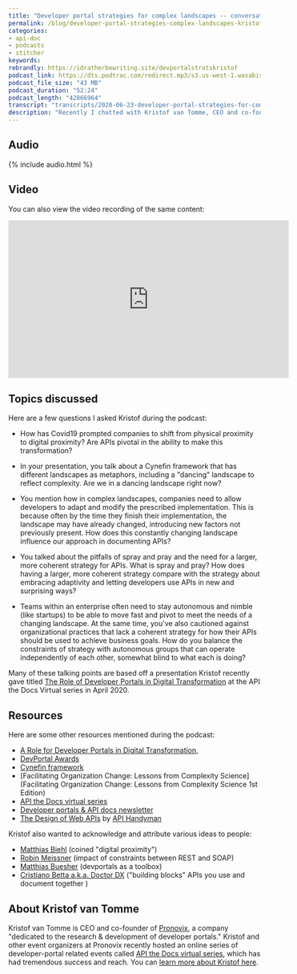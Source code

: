 ```yaml
---
title: "Developer portal strategies for complex landscapes -- conversation with Kristof van Tomme"
permalink: /blog/developer-portal-strategies-complex-landscapes-kristof-van-tomme/
categories:
- api-doc
- podcasts
- stitcher
keywords:
rebrandly: https://idratherbewriting.site/devportalstratskristof
podcast_link: https://dts.podtrac.com/redirect.mp3/s3.us-west-1.wasabisys.com/idbwmedia.com/podcasts/kristof_developer_portal_strategies.mp3
podcast_file_size: "43 MB"
podcast_duration: "52:24"
podcast_length: "42866964"
transcript: "transcripts/2020-06-23-developer-portal-strategies-for-complex-landscapes.html"
description: "Recently I chatted with Kristof van Tomme, CEO and co-founder of Pronovix, about a topic that's become increasingly relevant in the past several months: how to deal with complex, rapidly evolving landscapes. Specifically, we focus on developer portal strategies that involve finding a balance between constraints and flexibility. Too many constraints reduces your ability to adapt to uncertain changes that might require innovative, unknown solutions. Too much flexibility might not lead to any coherent, overarching story about how to use your APIs in an integrated way toward a business goal."
---
```


## Audio

{% include audio.html %}

## Video

You can also view the video recording of the same content:

<iframe width="560" height="315" src="https://www.youtube.com/embed/ite3QMYmQVA" frameborder="0" allow="accelerometer; autoplay; encrypted-media; gyroscope; picture-in-picture" allowfullscreen></iframe>

## Topics discussed

Here are a few questions I asked Kristof during the podcast:

* How has Covid19 prompted companies to shift from physical proximity to digital proximity? Are APIs pivotal in the ability to make this transformation?

* In your presentation, you talk about a Cynefin framework that has different landscapes as metaphors, including a "dancing" landscape to reflect complexity. Are we in a dancing landscape right now?

* You mention how in complex landscapes, companies need to allow developers to adapt and modify the prescribed implementation. This is because often by the time they finish their implementation, the landscape may have already changed, introducing new factors not previously present. How does this constantly changing landscape influence our approach in documenting APIs?

* You talked about the pitfalls of spray and pray and the need for a larger, more coherent strategy for APIs. What is spray and pray? How does having a larger, more coherent strategy compare with the strategy about embracing adaptivity and letting developers use APIs in new and surprising ways?

* Teams within an enterprise often need to stay autonomous and nimble (like startups) to be able to move fast and pivot to meet the needs of a changing landscape. At the same time, you've also cautioned against organizational practices that lack a coherent strategy for how their APIs should be used to achieve business goals. How do you balance the constraints of strategy with autonomous groups that can operate independently of each other, somewhat blind to what each is doing?

Many of these talking points are based off a presentation Kristof recently gave titled [The Role of Developer Portals in Digital Transformation](https://www.youtube.com/watch?v=zj0fuFC5FYw) at the API the Docs Virtual series in April 2020.

## Resources

Here are some other resources mentioned during the podcast:

* [A Role for Developer Portals in Digital Transformation,](https://www.youtube.com/watch?v=54VQ3j4f6yA)
* [DevPortal Awards](https://devportalawards.org/)
* [Cynefin framework](https://en.wikipedia.org/wiki/Cynefin_framework)
* [Facilitating Organization Change: Lessons from Complexity Science](Facilitating Organization Change: Lessons from Complexity Science 1st Edition)
* [API the Docs virtual series](https://apithedocs.org/virtual)
* [Developer portals & API docs newsletter](https://pronovix.us6.list-manage.com/subscribe?u=5756ad9696bad5dc41c7b93f9&id=782d338a0b)
* [The Design of Web APIs](https://www.manning.com/books/the-design-of-web-apis?a_aid=everyday_apis&a_bid=ad5a0fe0) by [API Handyman](https://apihandyman.io/)

Kristof also wanted to acknowledge and attribute various ideas to people:

* [Matthias Biehl](https://twitter.com/mattbiehl) (coined "digital proximity")
* [Robin Meissner](https://www.linkedin.com/in/robin-meissner/) (impact of constraints between REST and SOAP)
* [Matthias Buesher](https://www.linkedin.com/in/matthias-buescher/) (devportals as a toolbox)
* [Cristiano Betta a.k.a. Doctor DX](https://betta.io/) ("building blocks" APIs you use and document together )

## About Kristof van Tomme

Kristof van Tomme is CEO and co-founder of [Pronovix](https://pronovix.com/), a company "dedicated to the research & development of developer portals." Kristof and other event organizers at Pronovix recently hosted an online series of developer-portal related events called [API the Docs virtual series](https://apithedocs.org/virtual), which has had tremendous success and reach. You can [learn more about Kristof here](https://pronovix.com/users/kvantomme).
